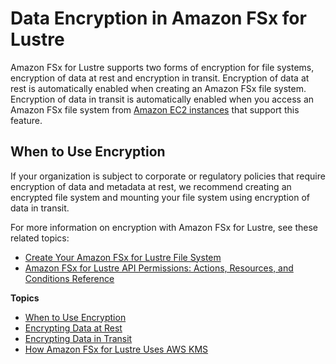 # Data Encryption in Amazon FSx for Lustre<a name="encryption-fsxl"></a>

Amazon FSx for Lustre supports two forms of encryption for file systems, encryption of data at rest and encryption in transit\. Encryption of data at rest is automatically enabled when creating an Amazon FSx file system\. Encryption of data in transit is automatically enabled when you access an Amazon FSx file system from [Amazon EC2 instances](https://docs.aws.amazon.com/AWSEC2/latest/UserGuide/data-protection.html#encryption-transit) that support this feature\.

## When to Use Encryption<a name="whenencrypt"></a>

If your organization is subject to corporate or regulatory policies that require encryption of data and metadata at rest, we recommend creating an encrypted file system and mounting your file system using encryption of data in transit\.

For more information on encryption with Amazon FSx for Lustre, see these related topics:
+ [Create Your Amazon FSx for Lustre File System](getting-started-step1.md)
+ [Amazon FSx for Lustre API Permissions: Actions, Resources, and Conditions Reference](fsx-api-permissions-ref.md)

**Topics**
+ [When to Use Encryption](#whenencrypt)
+ [Encrypting Data at Rest](encryption-at-rest.md)
+ [Encrypting Data in Transit](encryption-in-transit-fsxl.md)
+ [How Amazon FSx for Lustre Uses AWS KMS](FSXKMS.md)